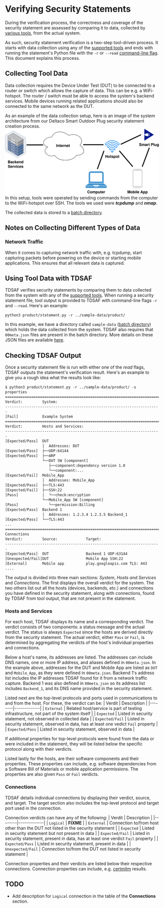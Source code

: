 # Verifying Security Statements
During the verification process, the correctness and coverage of the security statement are assessed by comparing it to data, collected by [various tools](Tools.md), from the actual system.

As such, security statement verification is a two-step tool-driven process. It starts with data collection using any of the [supported tools](Tools.md#list-of-supported-tools) and ends with running the statement's Python file with the `-r` or `--read` [command-line flag](CommandLineOptions.md). This document explains this process.

## Collecting Tool Data

Data collection requires the Device Under Test (DUT) to be connected to a router or switch which allows the capture of data. This can be e.g. a WiFi-hotspot. The router / switch must be able to access the system's backend services. Mobile devices running related applications should also be connected to the same network as the DUT.

As an example of the data collection setup, here is an image of the system architecture from our Deltaco Smart Outdoor Plug security statement creation process.
![Data collection system architecture image](img/deltaco-smart-plug.png)
In this setup, tools were operated by sending commands from the computer to the WiFi-hotspot over SSH. The tools we used were **_tcpdump_** and **_nmap_**.

The collected data is stored to a [batch directory](Tools.md#batch-files-and-directories).

## Notes on Collecting Different Types of Data
### Network Traffic
When it comes to capturing network traffic with, e.g. tcpdump, start capturing packets before powering on the device or starting mobile applications. This ensures that all relevant data is captured.

## Using Tool Data with TDSAF
TDSAF verifies security statements by comparing them to data collected from the system with any of the [supported tools](Tools.md#list-of-supported-tools). When running a security statement file, tool output is provided to TDSAF with command-line flags `-r` and `--read`. Here's an example:
```shell
python3 product/statement.py -r ../sample-data/product/
```
In this example, we have a directory called `sample-data` ([batch directory](Tools.md#batch-files-and-directories)) which holds the data collected from the system. TDSAF also requires that `00meta.json` files are present in the batch directory. More details on these JSON files are available [here](Tools.md#batch-files-and-directories).

## Checking TDSAF Output
Once a security statement file is run with either one of the _read_ flags, TDSAF outputs the statement's verification result. Here's an example to give you a rough idea what the results look like:
```shell
$ python3 product/statement.py -r ../sample-data/product/ -s properties
=======================================================================
Verdict:         System:
-----------------------------------------------------------------------
[Fail]           Example System
=======================================================================
Verdict:         Hosts and Services:
-----------------------------------------------------------------------
[Expected/Pass]  DUT
                 │  Addresses: DUT
[Expected/Pass]  ├──UDP:64144
[Expected/Pass]  ├──ARP
                 └──DUT SW [component]
                    ├──component:dependency version 1.0
                    └──component:...
[Expected/Fail]  Mobile_App
                 │  Addresses: Mobile_App
[Expected/Pass]  ├──TLS:443
[Expected/Fail]  ├──SSH:22
[Pass]           │  └──check:encryption
                 └──Mobile_App SW [component]
[Pass]              └──permission:Billing
[Expected/Pass]  Backend 1
                 │  Addresses: 1.2.3.4 1.2.3.5 Backend_1
[Expected/Pass]  └──TLS:443
...
=======================================================================
Connections
Verdict:         Source:             Target:
-----------------------------------------------------------------------
[Expected/Pass]  DUT                 Backend 1 UDP:63144
[Unexpected/Fail]DUT                 Mobile App SSH:22
[External]       Mobile app          play.googleapis.com TLS: 443
....
```
The output is divided into three main sections: _System_, _Hosts and Services_ and _Connections_. The first displays the overall verdict for the system. The two others list out all the hosts (devices, backends, etc.) and connections you have defined in the security statement, along with connections, found by TDSAF from tool output, that are not present in the statement.

### Hosts and Services
For each host, TDSAF displays its name and a corresponding verdict. The verdict consists of two components: a status message and the actual verdict. The status is always `Expected` since the hosts are derived directly from the security statement. The actual verdict, either `Pass` or `Fail`, is determined by aggregating the verdicts of the host's individual properties and connections.

Below a host's name, its addresses are listed. The addresses can include DNS names, one or more IP address, and aliases defined in `00meta.json`. In the example above, addresses for the DUT and Mobile App are listed as `DUT` and `Mobile_App`, as they were defined in `00meta.json`. Backend 1's address list includes the IP addresses TDSAF found for it from a network traffic capture. Backend 1 was also defined in `00meta.json` so its address list includes `Backend_1`, and its DNS name provided in the security statement.

Listed next are the top-level protocols and ports used in communications to and from the host. For these, the verdict can be:
| Verdit | Description |
|--------|-------------|
| `External`      | Related host/service is part of testing infrastructure, not part of the system itself |
| `Expected`      | Listed in security statement, not observed in collected data |
| `Expected/Fail` | Listed in security statement, observed in data, has at least one vedict `Fail` property |
| `Expected/Pass` | Listed in security statement, observed in data |

If additional properties for top-level protocols were found from the data or were included in the statement, they will be listed below the specific protocol along with their verdicts.

Listed lastly for the hosts, are their software components and their properties. These properties can include, e.g. software dependencies from a Software Bill of Materials or mobile application permissions. The properties are also given `Pass` or `Fail` verdicts.

### Connections
TDSAF details individual connections by displaying their verdict, source, and target. The target section also includes the top-level protocol and target port used in the connection.

Connection verdicts can have any of the following:
| Verdit | Description |
|--------|-------------|
| `Logical`         | **FIXME** |
| `External`        | Connection to/from host other than the DUT not listed in the security statement |
| `Expected`        | Listed in security statement but not present in data |
| `Expected/Fail`   | Listed in security statement, present in data, has at least one verdict `Fail` property |
| `Expected/Pass`   | Listed in security statement, present in data |
| `Unexpected/Fail` | Connection to/from the DUT not listed in security statement |

Connection properties and their verdicts are listed below their respective connections. Connection properties can include, e.g. [certmitm](Tools.md#certmitm) results.

## TODO
- Add description for `Logical` connection in the table of the **Connections** section.